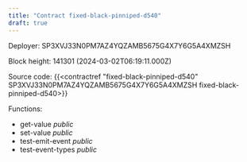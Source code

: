 ```yaml
---
title: "Contract fixed-black-pinniped-d540"
draft: true
---
```

Deployer: SP3XVJ33N0PM7AZ4YQZAMB5675G4X7Y6G5A4XMZSH


 



Block height: 141301 (2024-03-02T06:19:11.000Z)

Source code: {{<contractref "fixed-black-pinniped-d540" SP3XVJ33N0PM7AZ4YQZAMB5675G4X7Y6G5A4XMZSH fixed-black-pinniped-d540>}}

Functions:

* get-value _public_
* set-value _public_
* test-emit-event _public_
* test-event-types _public_
